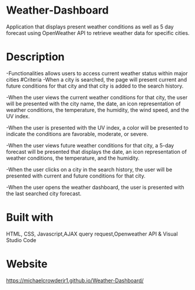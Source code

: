 # Weather-Dashboard
Application that displays present weather conditions as well as 5 day forecast using OpenWeather API to retrieve weather data for specific cities.
# Description
-Functionalities allows users to access current weather status within major cities 
#Criteria
-When a city is searched, the page will present current and future conditions for that city and that city is added to the search history.

-When the user views the current weather conditions for that city, the user will be presented with the city name, the date, an icon representation of weather conditions, the temperature, the humidity, the wind speed, and the UV index.

-When the user is presented with the UV index, a color will be presented to indicate the conditions are favorable, moderate, or severe.

-When the user views future weather conditions for that city, a 5-day forecast will be presented that displays the date, an icon representation of weather conditions, the temperature, and the humidity.

-When the user clicks on a city in the search history, the user will be presented with current and future conditions for that city.

-When the user opens the weather dashboard, the user is presented with the last searched city forecast.
# Built with 
HTML, CSS, Javascript,AJAX query request,Openweather API & Visual Studio Code
# Website
https://michaelcrowderjr1.github.io/Weather-Dashboard/
